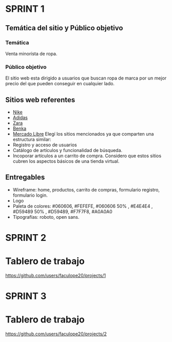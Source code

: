 
# SPRINT 1
## Temática del sitio y Público objetivo
### __Temática__
Venta minorísta de ropa.
### __Público objetivo__
El sitio web esta dirigido a usuarios que buscan ropa de marca por un mejor precio del que pueden conseguir en cualquier lado.
## Sitios web referentes
- [Nike](https://www.nike.com.ar/)
- [Adidas](https://www.adidas.com.ar/)
- [Zara](https://www.zara.com)
- [Benka](https://www.benka.com.ar/)
- [Mercado Libre](https://www.mercadolibre.com.ar/)
Elegí los sitios mencionados ya que comparten una estructura similar:
- Registro y acceso de usuarios
- Catálogo de artículos y funcionalidad de búsqueda.
- Incoporar artículos a un carrito de compra.
Considero que estos sitios cubren los aspectos básicos de una tienda virtual.
## Entregables
- Wireframe: home, productos, carrito de compras, formulario registro, formulario login.
- Logo
- Paleta de colores: #060606, #FEFEFE, #060606 50% , #E4E4E4 , #D59489 50% , #D59489, #F7F7F8, #A0A0A0
- Tipografías: roboto, open sans.

# SPRINT 2 
# Tablero de trabajo 
https://github.com/users/faculope20/projects/1

# SPRINT 3 
# Tablero de trabajo 
https://github.com/users/faculope20/projects/2
